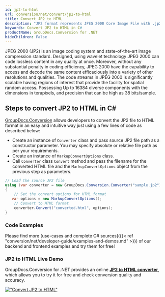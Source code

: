 ```yaml
---
id: jp2-to-html
url: conversion/net/convert/jp2-to-html
title: Convert JP2 to HTML
description: "JP2 format represents JPEG 2000 Core Image File with .jp2 extension. Learn how to convert JP2 to HTML file programmatically in C# language using GroupDocs.Conversion for .NET library."
keywords: Convert JP2 to HTML in C#
productName: GroupDocs.Conversion for .NET
hideChildren: False
---
```


JPEG 2000 (JP2) is an image coding system and state-of-the-art image compression standard. Designed, using wavelet technology JPEG 2000 can code lossless content in any quality at once. Moreover, without any substantial penalty in coding efficiency, JPEG 2000  have the capability to access and decode the same content efficaciously into a variety of other resolutions and qualities. The code streams in JPEG 2000 is significantly scalable having regions of interest that provide the facility for spatial random access. Possessing Up to 16384 diverse components with the dimensions in terapixels, and precision that can be high as 38 bits/sample.

## Steps to convert JP2 to HTML in C#

[GroupDocs.Conversion](https://products.groupdocs.com/conversion/net) allows developers to convert the JP2 file to HTML format in an easy and intuitive way just using a few lines of code as described below:

* Create an instance of `Converter` class and pass source JP2 file path as a constructor parameter. You may specify absolute or relative file path as per your requirements. 
* Create an instance of `MarkupConvertOptions` class.
* Call `Converter` class `Convert` method and pass the filename for the converted HTML file and the `MarkupConvertOptions` object from the previous step as parameters.

```csharp
// Load the source JP2 file
using (var converter = new GroupDocs.Conversion.Converter("sample.jp2"))
{
    // Set the convert options for HTML format
   var options = new MarkupConvertOptions();
    // Convert to HTML format
    converter.Convert("converted.html", options);
}
```

### Code Examples

Please find more [use-cases and complete C# sources]({{< ref "conversion/net/developer-guide/examples-and-demos.md" >}}) of our backend and frontend examples and try them for free!

### JP2 to HTML Live Demo

GroupDocs.Conversion for .NET provides an online [**JP2 to HTML converter**](https://products.groupdocs.app/conversion/jp2-to-html), which allows you to try it for free and check conversion quality and accuracy.

[!["Convert JP2 to HTML"](conversion/net/images/convert-to-html/convert-jp2-to-html.png)](https://products.groupdocs.app/conversion/jp2-to-html)